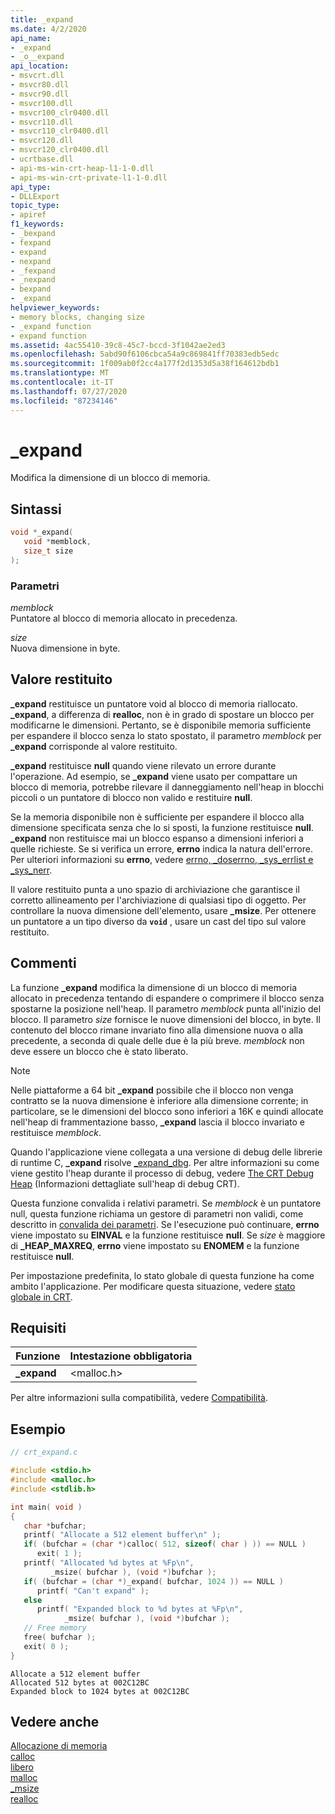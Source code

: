 ```yaml
---
title: _expand
ms.date: 4/2/2020
api_name:
- _expand
- _o__expand
api_location:
- msvcrt.dll
- msvcr80.dll
- msvcr90.dll
- msvcr100.dll
- msvcr100_clr0400.dll
- msvcr110.dll
- msvcr110_clr0400.dll
- msvcr120.dll
- msvcr120_clr0400.dll
- ucrtbase.dll
- api-ms-win-crt-heap-l1-1-0.dll
- api-ms-win-crt-private-l1-1-0.dll
api_type:
- DLLExport
topic_type:
- apiref
f1_keywords:
- _bexpand
- fexpand
- expand
- nexpand
- _fexpand
- _nexpand
- bexpand
- _expand
helpviewer_keywords:
- memory blocks, changing size
- _expand function
- expand function
ms.assetid: 4ac55410-39c8-45c7-bccd-3f1042ae2ed3
ms.openlocfilehash: 5abd90f6106cbca54a9c869841ff70383edb5edc
ms.sourcegitcommit: 1f009ab0f2cc4a177f2d1353d5a38f164612bdb1
ms.translationtype: MT
ms.contentlocale: it-IT
ms.lasthandoff: 07/27/2020
ms.locfileid: "87234146"
---
```

# <a name="_expand"></a>_expand

Modifica la dimensione di un blocco di memoria.

## <a name="syntax"></a>Sintassi

```C
void *_expand(
   void *memblock,
   size_t size
);
```

### <a name="parameters"></a>Parametri

*memblock*<br/>
Puntatore al blocco di memoria allocato in precedenza.

*size*<br/>
Nuova dimensione in byte.

## <a name="return-value"></a>Valore restituito

**_expand** restituisce un puntatore void al blocco di memoria riallocato. **_expand**, a differenza di **realloc**, non è in grado di spostare un blocco per modificarne le dimensioni. Pertanto, se è disponibile memoria sufficiente per espandere il blocco senza lo stato spostato, il parametro *memblock* per **_expand** corrisponde al valore restituito.

**_expand** restituisce **null** quando viene rilevato un errore durante l'operazione. Ad esempio, se **_expand** viene usato per compattare un blocco di memoria, potrebbe rilevare il danneggiamento nell'heap in blocchi piccoli o un puntatore di blocco non valido e restituire **null**.

Se la memoria disponibile non è sufficiente per espandere il blocco alla dimensione specificata senza che lo si sposti, la funzione restituisce **null**. **_expand** non restituisce mai un blocco espanso a dimensioni inferiori a quelle richieste. Se si verifica un errore, **errno** indica la natura dell'errore. Per ulteriori informazioni su **errno**, vedere [errno, _doserrno, _sys_errlist e _sys_nerr](../../c-runtime-library/errno-doserrno-sys-errlist-and-sys-nerr.md).

Il valore restituito punta a uno spazio di archiviazione che garantisce il corretto allineamento per l'archiviazione di qualsiasi tipo di oggetto. Per controllare la nuova dimensione dell'elemento, usare **_msize**. Per ottenere un puntatore a un tipo diverso da **`void`** , usare un cast del tipo sul valore restituito.

## <a name="remarks"></a>Commenti

La funzione **_expand** modifica la dimensione di un blocco di memoria allocato in precedenza tentando di espandere o comprimere il blocco senza spostarne la posizione nell'heap. Il parametro *memblock* punta all'inizio del blocco. Il parametro *size* fornisce le nuove dimensioni del blocco, in byte. Il contenuto del blocco rimane invariato fino alla dimensione nuova o alla precedente, a seconda di quale delle due è la più breve. *memblock* non deve essere un blocco che è stato liberato.

> [!NOTE]
> Nelle piattaforme a 64 bit **_expand** possibile che il blocco non venga contratto se la nuova dimensione è inferiore alla dimensione corrente; in particolare, se le dimensioni del blocco sono inferiori a 16K e quindi allocate nell'heap di frammentazione basso, **_expand** lascia il blocco invariato e restituisce *memblock*.

Quando l'applicazione viene collegata a una versione di debug delle librerie di runtime C, **_expand** risolve [_expand_dbg](expand-dbg.md). Per altre informazioni su come viene gestito l'heap durante il processo di debug, vedere [The CRT Debug Heap](/visualstudio/debugger/crt-debug-heap-details) (Informazioni dettagliate sull'heap di debug CRT).

Questa funzione convalida i relativi parametri. Se *memblock* è un puntatore null, questa funzione richiama un gestore di parametri non validi, come descritto in [convalida dei parametri](../../c-runtime-library/parameter-validation.md). Se l'esecuzione può continuare, **errno** viene impostato su **EINVAL** e la funzione restituisce **null**. Se *size* è maggiore di **_HEAP_MAXREQ**, **errno** viene impostato su **ENOMEM** e la funzione restituisce **null**.

Per impostazione predefinita, lo stato globale di questa funzione ha come ambito l'applicazione. Per modificare questa situazione, vedere [stato globale in CRT](../global-state.md).

## <a name="requirements"></a>Requisiti

|Funzione|Intestazione obbligatoria|
|--------------|---------------------|
|**_expand**|\<malloc.h>|

Per altre informazioni sulla compatibilità, vedere [Compatibilità](../../c-runtime-library/compatibility.md).

## <a name="example"></a>Esempio

```C
// crt_expand.c

#include <stdio.h>
#include <malloc.h>
#include <stdlib.h>

int main( void )
{
   char *bufchar;
   printf( "Allocate a 512 element buffer\n" );
   if( (bufchar = (char *)calloc( 512, sizeof( char ) )) == NULL )
      exit( 1 );
   printf( "Allocated %d bytes at %Fp\n",
         _msize( bufchar ), (void *)bufchar );
   if( (bufchar = (char *)_expand( bufchar, 1024 )) == NULL )
      printf( "Can't expand" );
   else
      printf( "Expanded block to %d bytes at %Fp\n",
            _msize( bufchar ), (void *)bufchar );
   // Free memory
   free( bufchar );
   exit( 0 );
}
```

```Output
Allocate a 512 element buffer
Allocated 512 bytes at 002C12BC
Expanded block to 1024 bytes at 002C12BC
```

## <a name="see-also"></a>Vedere anche

[Allocazione di memoria](../../c-runtime-library/memory-allocation.md)<br/>
[calloc](calloc.md)<br/>
[libero](free.md)<br/>
[malloc](malloc.md)<br/>
[_msize](msize.md)<br/>
[realloc](realloc.md)<br/>
